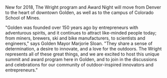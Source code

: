 New for 2018, The Wright program and Award Night will move from Denver to the heart of downtown Golden, as well as to the campus of Colorado School of Mines. 

"Golden was founded over 150 years ago by entrepreneurs with adventurous spirits, and it continues to attract like-minded people today; from miners, brewers, ski and bike manufacturers, to scientists and engineers," says Golden Mayor Marjorie Sloan. "They share a sense of determination, a desire to innovate, and a love for the outdoors. The Wright represents all of these great things, and we are excited to host this unique summit and award program here in Golden, and to join in the discussions and celebrations for our community of outdoor-inspired innovators and entrepreneurs."
